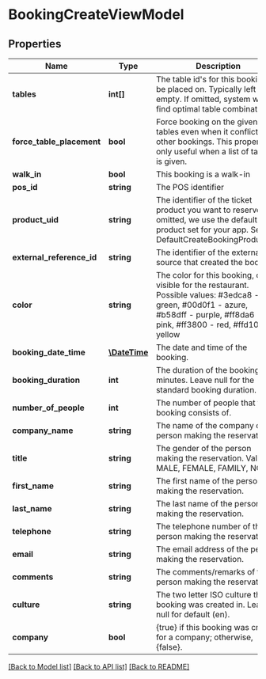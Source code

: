 # BookingCreateViewModel

## Properties
Name | Type | Description | Notes
------------ | ------------- | ------------- | -------------
**tables** | **int[]** | The table id&#x27;s for this booking to be placed on. Typically left empty. If omitted, system will find optimal table combination. | [optional] 
**force_table_placement** | **bool** | Force booking on the given tables even when it conflicts with other bookings. This property is only useful when a list of tables is given. | [optional] 
**walk_in** | **bool** | This booking is a walk-in | [optional] 
**pos_id** | **string** | The POS identifier | [optional] 
**product_uid** | **string** | The identifier of the ticket product you want to reserve. If omitted, we use the default product set for your app. Setting DefaultCreateBookingProductUid | [optional] 
**external_reference_id** | **string** | The identifier of the external source that created the booking. | [optional] 
**color** | **string** | The color for this booking, only visible for the restaurant. Possible values: #3edca8 - green, #00d0f1 - azure, #b58dff - purple, #ff8da6 - pink, #ff3800 - red, #ffd100 - yellow | [optional] 
**booking_date_time** | [**\DateTime**](\DateTime.md) | The date and time of the booking. | 
**booking_duration** | **int** | The duration of the booking in minutes. Leave null for the standard booking duration. | 
**number_of_people** | **int** | The number of people that the booking consists of. | 
**company_name** | **string** | The name of the company of the person making the reservation. | [optional] 
**title** | **string** | The gender of the person making the reservation. Values: MALE, FEMALE, FAMILY, NONE. | [optional] 
**first_name** | **string** | The first name of the person making the reservation. | [optional] 
**last_name** | **string** | The last name of the person making the reservation. | [optional] 
**telephone** | **string** | The telephone number of the person making the reservation. | [optional] 
**email** | **string** | The email address of the person making the reservation. | [optional] 
**comments** | **string** | The comments/remarks of the person making the reservation. | [optional] 
**culture** | **string** | The two letter ISO culture the booking was created in. Leave null for default (en). | 
**company** | **bool** | {true} if this booking was created for a company; otherwise, {false}. | 

[[Back to Model list]](../../README.md#documentation-for-models) [[Back to API list]](../../README.md#documentation-for-api-endpoints) [[Back to README]](../../README.md)

